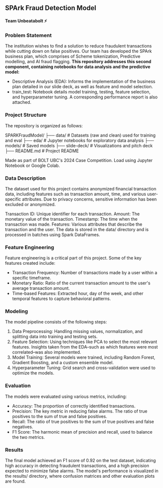 ## SPArk Fraud Detection Model
#### Team Unbeatabolt ⚡️

### Problem Statement
The institution wishes to find a solution to reduce fraudulent transactions while cutting down on false positives. Our team has developed the SPArk business plan, which comprises of Scheme tokenization, Predictive modelling, and AI fraud flagging. 
**This repository addresses this second component, containing notebooks for data analysis and the predictive model:**
* Descriptive Analysis (EDA): Informs the implementation of the business plan detailed in our slide deck, as well as feature and model selection.
* train_test: Notebook details model training, testing, feature selection, and hyperparameter tuning. A corresponding performance report is also attached.

### Project Structure
The repository is organized as follows:

SPARKFraudModel/
├── data/                   # Datasets (raw and clean) used for training and eval
├── eda/                    # Jupyter notebooks for exploratory data analysis
├── models/                 # Saved models
├── slide-deck/             # Visualizations and pitch deck
├── README.md               # Project README

Made as part of BOLT UBC's 2024 Case Competition. Load using Jupyter Notebook or Google Colab.

### Data Description
The dataset used for this project contains anonymized financial transaction data, including features such as transaction amount, time, and various user-specific attributes. Due to privacy concerns, sensitive information has been excluded or anonymized.

Transaction ID: Unique identifier for each transaction.
Amount: The monetary value of the transaction.
Timestamp: The time when the transaction was made.
Features: Various attributes that describe the transaction and the user.
The data is stored in the data/ directory and is processed in batches using Spark DataFrames.

### Feature Engineering
Feature engineering is a critical part of this project. Some of the key features created include:

* Transaction Frequency: Number of transactions made by a user within a specific timeframe.
* Monetary Ratio: Ratio of the current transaction amount to the user's average transaction amount.
* Time-based Features: Extracted hour, day of the week, and other temporal features to capture behavioral patterns.

### Modeling
The model pipeline consists of the following steps:

1. Data Preprocessing: Handling missing values, normalization, and splitting data into training and testing sets.
2. Feature Selection: Using techniques like PCA to select the most relevant features. Insights taken from the EDA–such as which features were most correlated–was also implemented.
3. Model Training: Several models were trained, including Random Forest, Gradient Boosting, and a custom ensemble model.
4. Hyperparameter Tuning: Grid search and cross-validation were used to optimize the models.

### Evaluation
The models were evaluated using various metrics, including:

* Accuracy: The proportion of correctly identified transactions.
* Precision: The key metric in reducing false alarms. The ratio of true positives to the sum of true and false positives.
* Recall: The ratio of true positives to the sum of true positives and false negatives.
* F1 Score: The harmonic mean of precision and recall, used to balance the two metrics.

### Results
The final model achieved an F1 score of 0.92 on the test dataset, indicating high accuracy in detecting fraudulent transactions, and a high precision expected to minimize false alarms. The model's performance is visualized in the results/ directory, where confusion matrices and other evaluation plots are found.

